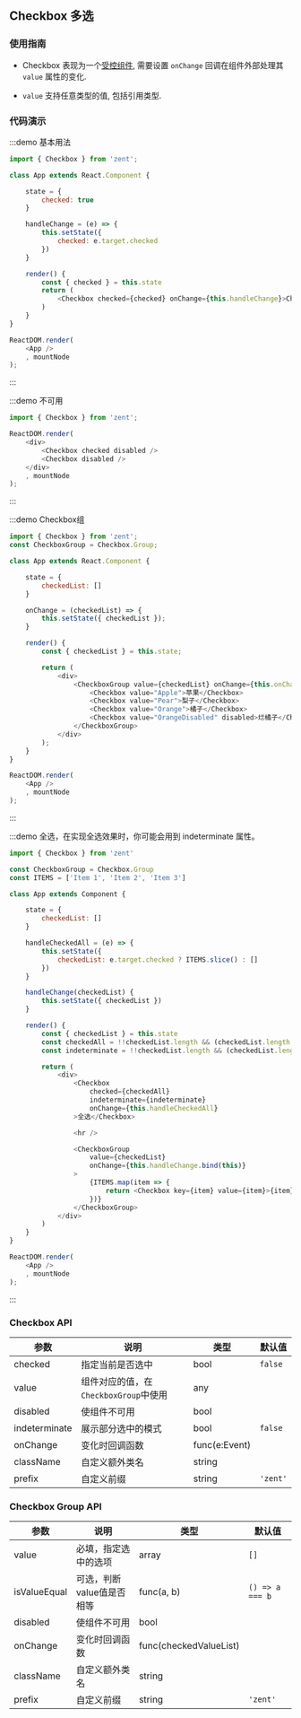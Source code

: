 ## Checkbox 多选

### 使用指南

- Checkbox 表现为一个[受控组件][controlled-components], 需要设置 `onChange` 回调在组件外部处理其 `value` 属性的变化.

- `value` 支持任意类型的值, 包括引用类型.

### 代码演示
:::demo 基本用法
```js
import { Checkbox } from 'zent';

class App extends React.Component {

	state = {
		checked: true
	}

	handleChange = (e) => {
		this.setState({
			checked: e.target.checked
		})
	}

	render() {
		const { checked } = this.state
		return (
			<Checkbox checked={checked} onChange={this.handleChange}>Checkbox</Checkbox>
		)
	}
}

ReactDOM.render(
	<App />
	, mountNode
);
```
:::


:::demo 不可用
```js
import { Checkbox } from 'zent';

ReactDOM.render(
	<div>
		<Checkbox checked disabled />
		<Checkbox disabled />
	</div>
	, mountNode
);
```
:::

:::demo Checkbox组
```js
import { Checkbox } from 'zent';
const CheckboxGroup = Checkbox.Group;

class App extends React.Component {

	state = {
		checkedList: []
	}

	onChange = (checkedList) => {
		this.setState({ checkedList });
	}

	render() {
		const { checkedList } = this.state;

		return (
			<div>
				<CheckboxGroup value={checkedList} onChange={this.onChange}>
					<Checkbox value="Apple">苹果</Checkbox>
					<Checkbox value="Pear">梨子</Checkbox>
					<Checkbox value="Orange">橘子</Checkbox>
					<Checkbox value="OrangeDisabled" disabled>烂橘子</Checkbox>
				</CheckboxGroup>
			</div>
		);
	}
}

ReactDOM.render(
	<App />
	, mountNode
);
```
:::

:::demo 全选，在实现全选效果时，你可能会用到 indeterminate 属性。
```js
import { Checkbox } from 'zent'

const CheckboxGroup = Checkbox.Group
const ITEMS = ['Item 1', 'Item 2', 'Item 3']

class App extends Component {

	state = {
		checkedList: []
	}

	handleCheckedAll = (e) => {
		this.setState({
			checkedList: e.target.checked ? ITEMS.slice() : []
		})
	}

	handleChange(checkedList) {
		this.setState({ checkedList })
	}

	render() {
		const { checkedList } = this.state
		const checkedAll = !!checkedList.length && (checkedList.length === ITEMS.length)
		const indeterminate = !!checkedList.length && (checkedList.length !== ITEMS.length)

		return (
			<div>
				<Checkbox 
					checked={checkedAll}
					indeterminate={indeterminate}
					onChange={this.handleCheckedAll}
				>全选</Checkbox>

				<hr />

				<CheckboxGroup 
					value={checkedList}
					onChange={this.handleChange.bind(this)}
				>
					{ITEMS.map(item => {
                        return <Checkbox key={item} value={item}>{item}</Checkbox>
                    })}
				</CheckboxGroup>
			</div>
		)
	}
}

ReactDOM.render(
	<App />
	, mountNode
);
```
:::

### Checkbox API

| 参数            | 说明        | 类型            | 默认值      |
| ------------- | --------- | ------------- | -------- |
| checked       | 指定当前是否选中  | bool          | `false`  |
| value         | 组件对应的值，在`CheckboxGroup`中使用    | any           |          |
| disabled      | 使组件不可用    | bool          |          |
| indeterminate | 展示部分选中的模式 | bool          | `false`  |
| onChange      | 变化时回调函数   | func(e:Event) |          |
| className     | 自定义额外类名   | string        |          |
| prefix        | 自定义前缀     | string        | `'zent'` |

### Checkbox Group API

| 参数           | 说明              | 类型                 | 默认值             |
| ------------ | --------------- | ------------------ | --------------- |
| value        | 必填，指定选中的选项      | array<any>         | `[]`            |
| isValueEqual | 可选，判断value值是否相等 | func(a, b)         | `() => a === b` |
| disabled     | 使组件不可用          | bool               |                 |
| onChange     | 变化时回调函数         | func(checkedValueList) |                 |
| className    | 自定义额外类名         | string             |                 |
| prefix       | 自定义前缀           | string             | `'zent'`        |

[controlled-components]: https://facebook.github.io/react/docs/forms.html#controlled-components

<style type="text/css">
	.zent-checkbox-doc-p {
		font-size: 12px;
		line-height: 2em;
	}
</style>
